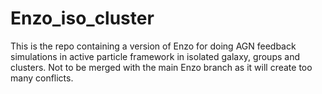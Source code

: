 # Enzo_iso_cluster
This is the repo containing a version of Enzo for doing AGN feedback simulations in active particle framework in isolated galaxy, groups and clusters. Not to be merged with the main Enzo branch as it will create too many conflicts. 
